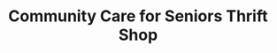 ---
title: "Community Care for Seniors Thrift Shop"
url: /picton/community-care-for-seniors-thrift-shop/
shop: charity
---